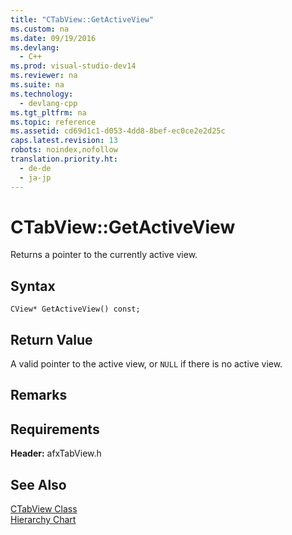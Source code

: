 ```yaml
---
title: "CTabView::GetActiveView"
ms.custom: na
ms.date: 09/19/2016
ms.devlang: 
  - C++
ms.prod: visual-studio-dev14
ms.reviewer: na
ms.suite: na
ms.technology: 
  - devlang-cpp
ms.tgt_pltfrm: na
ms.topic: reference
ms.assetid: cd69d1c1-d053-4dd8-8bef-ec0ce2e2d25c
caps.latest.revision: 13
robots: noindex,nofollow
translation.priority.ht: 
  - de-de
  - ja-jp
---
```

# CTabView::GetActiveView
Returns a pointer to the currently active view.  
  
## Syntax  
  
```  
CView* GetActiveView() const;  
```  
  
## Return Value  
 A valid pointer to the active view, or `NULL` if there is no active view.  
  
## Remarks  
  
## Requirements  
 **Header:** afxTabView.h  
  
## See Also  
 [CTabView Class](../vs140/CTabView-Class.md)   
 [Hierarchy Chart](../vs140/Hierarchy-Chart.md)